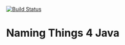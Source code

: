 [![Build Status](https://travis-ci.org/georgecodes/namingthings4j.png?branch=master)](https://travis-ci.org/georgecodes/namingthings4j)


# Naming Things 4 Java
